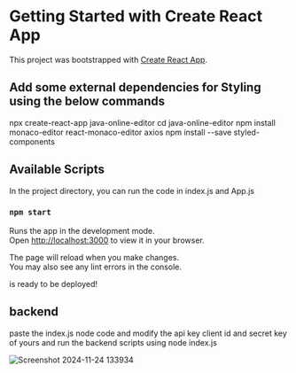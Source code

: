 # Getting Started with Create React App

This project was bootstrapped with [Create React App](https://github.com/facebook/create-react-app).

## Add some external dependencies for Styling using the below commands

npx create-react-app java-online-editor
cd java-online-editor
npm install monaco-editor react-monaco-editor axios
npm install --save styled-components

## Available Scripts

In the project directory, you can run the code in index.js and App.js

### `npm start`

Runs the app in the development mode.\
Open [http://localhost:3000](http://localhost:3000) to view it in your browser.

The page will reload when you make changes.\
You may also see any lint errors in the console.

 is ready to be deployed!
  ## backend
 paste the index.js node code and modify the api key client id and secret key of yours and run the backend scripts using node index.js

 ![Screenshot 2024-11-24 133934](https://github.com/user-attachments/assets/3db88393-3735-4f7d-913f-06eaed2b45db)





